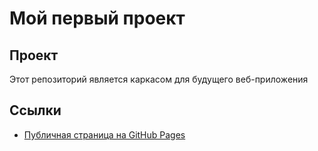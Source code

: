 # Мой первый проект
## Проект
Этот репозиторий является каркасом для будущего веб-приложения

## Ссылки
- [Публичная страница на GitHub Pages](https://nginX999.github.io/FaBD-project/)
